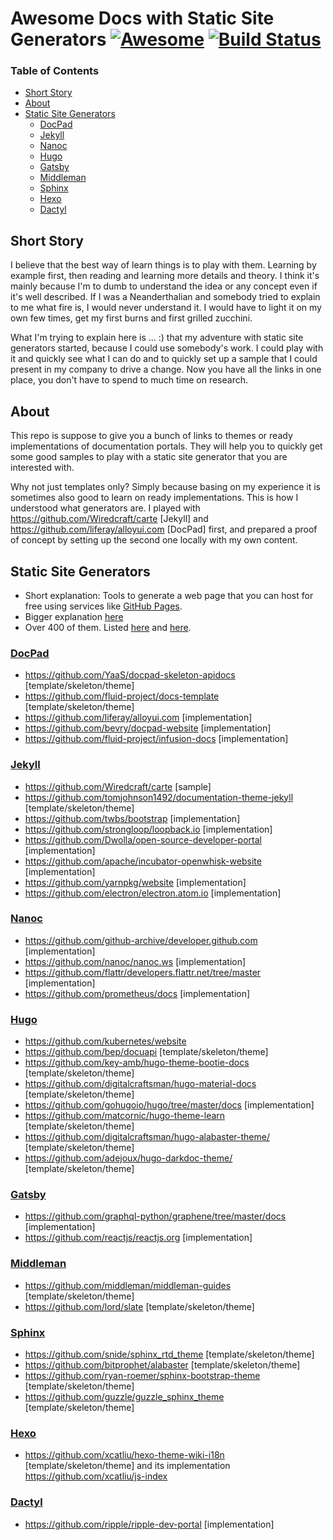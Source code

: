 # Awesome Docs with Static Site Generators [![Awesome](https://cdn.rawgit.com/sindresorhus/awesome/d7305f38d29fed78fa85652e3a63e154dd8e8829/media/badge.svg)](https://github.com/sindresorhus/awesome)   [![Build Status](https://travis-ci.org/derberg/awesome-docs-with-static-site-generators.svg?branch=master)](https://travis-ci.org/derberg/awesome-docs-with-static-site-generators)

### Table of Contents

* [Short Story](#short-story)
* [About](#about)
* [Static Site Generators](#static-site-generators)
  * [DocPad](#docpad)
  * [Jekyll](#jekyll)
  * [Nanoc](#nanoc)
  * [Hugo](#hugo)
  * [Gatsby](#gatsby)
  * [Middleman](#middleman)
  * [Sphinx](#sphinx)
  * [Hexo](#hexo)
  * [Dactyl](#dactyl)

## Short Story

I believe that the best way of learn things is to play with them. Learning by example first, then reading and learning more details and theory. I think it's mainly because I'm to dumb to understand the idea or any concept even if it's well described. If I was a Neanderthalian and somebody tried to explain to me what fire is, I would never understand it. I would have to light it on my own few times, get my first burns and first grilled zucchini.

What I'm trying to explain here is ... :) that my adventure with static site generators started, because I could use somebody's work. I could play with it and quickly see what I can do and to quickly set up a sample that I could present in my company to drive a change. Now you have all the links in one place, you don't have to spend to much time on research.

## About

This repo is suppose to give you a bunch of links to themes or ready implementations of documentation portals. They will help you to quickly get some good samples to play with a static site generator that you are interested with.

Why not just templates only? Simply because basing on my experience it is sometimes also good to learn on ready implementations. This is how I understood what generators are. I played with https://github.com/Wiredcraft/carte [Jekyll] and https://github.com/liferay/alloyui.com [DocPad] first, and prepared a proof of concept by setting up the second one locally with my own content. 

## Static Site Generators

* Short explanation: Tools to generate a web page that you can host for free using services like [GitHub Pages](https://pages.github.com/).
* Bigger explanation [here](https://davidwalsh.name/introduction-static-site-generators)
* Over 400 of them. Listed [here](https://staticsitegenerators.net/) and [here](https://www.staticgen.com/).

### [DocPad](https://docpad.org/)

* https://github.com/YaaS/docpad-skeleton-apidocs [template/skeleton/theme]
* https://github.com/fluid-project/docs-template [template/skeleton/theme]
* https://github.com/liferay/alloyui.com [implementation]
* https://github.com/bevry/docpad-website [implementation]
* https://github.com/fluid-project/infusion-docs [implementation]

### [Jekyll](https://jekyllrb.com/)

* https://github.com/Wiredcraft/carte [sample]
* https://github.com/tomjohnson1492/documentation-theme-jekyll [template/skeleton/theme]
* https://github.com/twbs/bootstrap [implementation]
* https://github.com/strongloop/loopback.io [implementation]
* https://github.com/Dwolla/open-source-developer-portal [implementation]
* https://github.com/apache/incubator-openwhisk-website [implementation]
* https://github.com/yarnpkg/website [implementation]
* https://github.com/electron/electron.atom.io [implementation]

### [Nanoc](https://nanoc.ws/)

* https://github.com/github-archive/developer.github.com [implementation]
* https://github.com/nanoc/nanoc.ws [implementation]
* https://github.com/flattr/developers.flattr.net/tree/master [implementation]
* https://github.com/prometheus/docs [implementation]

### [Hugo](http://gohugo.io/)

* https://github.com/kubernetes/website
* https://github.com/bep/docuapi [template/skeleton/theme]
* https://github.com/key-amb/hugo-theme-bootie-docs [template/skeleton/theme]
* https://github.com/digitalcraftsman/hugo-material-docs [template/skeleton/theme]
* https://github.com/gohugoio/hugo/tree/master/docs [implementation]
* https://github.com/matcornic/hugo-theme-learn [template/skeleton/theme]
* https://github.com/digitalcraftsman/hugo-alabaster-theme/ [template/skeleton/theme]
* https://github.com/adejoux/hugo-darkdoc-theme/ [template/skeleton/theme]

### [Gatsby](https://github.com/gatsbyjs/gatsby)

* https://github.com/graphql-python/graphene/tree/master/docs [implementation]
* https://github.com/reactjs/reactjs.org [implementation]

### [Middleman](https://middlemanapp.com/)

* https://github.com/middleman/middleman-guides [template/skeleton/theme]
* https://github.com/lord/slate [template/skeleton/theme]

### [Sphinx](http://www.sphinx-doc.org/)

* https://github.com/snide/sphinx_rtd_theme [template/skeleton/theme]
* https://github.com/bitprophet/alabaster [template/skeleton/theme]
* https://github.com/ryan-roemer/sphinx-bootstrap-theme [template/skeleton/theme]
* https://github.com/guzzle/guzzle_sphinx_theme [template/skeleton/theme]

### [Hexo](https://hexo.io/)

* https://github.com/xcatliu/hexo-theme-wiki-i18n [template/skeleton/theme] and its implementation https://github.com/xcatliu/js-index

### [Dactyl](https://github.com/ripple/dactyl)

* https://github.com/ripple/ripple-dev-portal [implementation]
